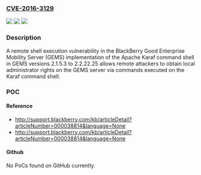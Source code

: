 ### [CVE-2016-3129](https://cve.mitre.org/cgi-bin/cvename.cgi?name=CVE-2016-3129)
![](https://img.shields.io/static/v1?label=Product&message=BlackBerry%20GEMS%20versions%202.1.5.3%20to%202.2.22.25&color=blue)
![](https://img.shields.io/static/v1?label=Version&message=n%2Fa&color=blue)
![](https://img.shields.io/static/v1?label=Vulnerability&message=remote%20shell%20execution&color=brighgreen)

### Description

A remote shell execution vulnerability in the BlackBerry Good Enterprise Mobility Server (GEMS) implementation of the Apache Karaf command shell in GEMS versions 2.1.5.3 to 2.2.22.25 allows remote attackers to obtain local administrator rights on the GEMS server via commands executed on the Karaf command shell.

### POC

#### Reference
- http://support.blackberry.com/kb/articleDetail?articleNumber=000038814&language=None
- http://support.blackberry.com/kb/articleDetail?articleNumber=000038814&language=None

#### Github
No PoCs found on GitHub currently.

